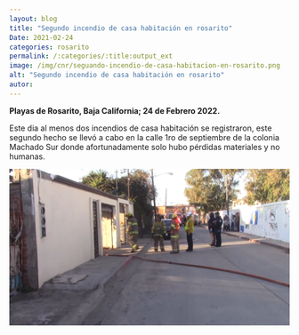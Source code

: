 ```yaml
---
layout: blog
title: "Segundo incendio de casa habitación en rosarito"
Date: 2021-02-24
categories: rosarito
permalink: /:categories/:title:output_ext
image: /img/cnr/seguando-incendio-de-casa-habitacion-en-rosarito.png
alt: "Segundo incendio de casa habitación en rosarito"
autor:
---
```


**Playas de Rosarito, Baja California; 24 de Febrero 2022.** 

Este dia al menos dos incendios de casa habitación se registraron, este segundo hecho se llevó a cabo en la calle 1ro de septiembre de la colonia Machado Sur donde afortunadamente solo hubo pérdidas materiales y no humanas. 

<div id="carouselExampleSlidesOnly" class="carousel slide" data-ride="carousel">
  <div class="carousel-inner">
    <div class="carousel-item active">
       <img class="d-block w-100" src="/img/cnr/seguando-incendio-de-casa-habitacion-en-rosarito.png" loading="lazy"  alt="Segundo incendio de casa habitación en rosarito">
    </div>
  </div>
</div>